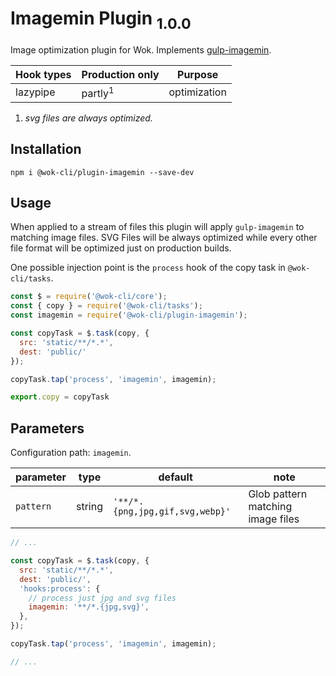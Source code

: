 # Imagemin Plugin <sub>1.0.0<sub>

Image optimization plugin for Wok. Implements [gulp-imagemin](https://www.npmjs.com/package/gulp-imagemin).

| Hook types | Production only    | Purpose      |
| ---------- | ------------------ | ------------ |
| lazypipe   | partly<sup>1</sup> | optimization |

1. _svg files are always optimized._

## Installation

```
npm i @wok-cli/plugin-imagemin --save-dev
```

## Usage

When applied to a stream of files this plugin will apply `gulp-imagemin` to matching image files. SVG Files will be always optimized while every other file format will be optimized just on production builds.

One possible injection point is the `process` hook of the copy task in `@wok-cli/tasks`.

```js
const $ = require('@wok-cli/core');
const { copy } = require('@wok-cli/tasks');
const imagemin = require('@wok-cli/plugin-imagemin');

const copyTask = $.task(copy, {
  src: 'static/**/*.*',
  dest: 'public/'
});

copyTask.tap('process', 'imagemin', imagemin);

export.copy = copyTask
```

## Parameters

Configuration path: `imagemin`.

| parameter | type   | default                         | note                              |
| --------- | ------ | ------------------------------- | --------------------------------- |
| `pattern` | string | `'**/*.{png,jpg,gif,svg,webp}'` | Glob pattern matching image files |

```js
// ...

const copyTask = $.task(copy, {
  src: 'static/**/*.*',
  dest: 'public/',
  'hooks:process': {
    // process just jpg and svg files
    imagemin: '**/*.{jpg,svg}',
  },
});

copyTask.tap('process', 'imagemin', imagemin);

// ...
```
